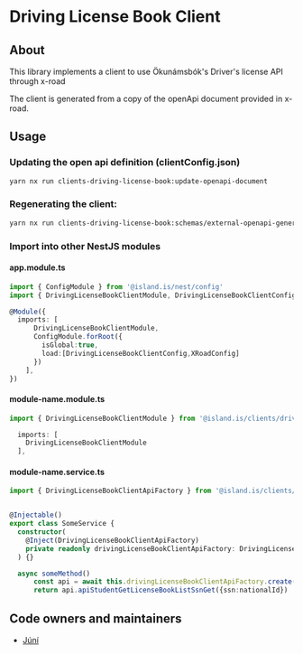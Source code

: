 <!-- gitbook-navigation: "Driving License" -->

# Driving License Book Client

## About

This library implements a client to use Ökunámsbók's
Driver's license API through x-road

The client is generated from a copy of the openApi document provided in x-road.

## Usage

### Updating the open api definition (clientConfig.json)

```sh
yarn nx run clients-driving-license-book:update-openapi-document
```

### Regenerating the client:

```sh
yarn nx run clients-driving-license-book:schemas/external-openapi-generator
```

### Import into other NestJS modules

#### app.module.ts

```typescript
import { ConfigModule } from '@island.is/nest/config'
import { DrivingLicenseBookClientModule, DrivingLicenseBookClientConfig } from '@island.is/clients/driving-license-book'

@Module({
  imports: [
      DrivingLicenseBookClientModule,
      ConfigModule.forRoot({
        isGlobal:true,
        load:[DrivingLicenseBookClientConfig,XRoadConfig]
      })
    ],
})
```

#### module-name.module.ts

```typescript
import { DrivingLicenseBookClientModule } from '@island.is/clients/driving-license-book'

  imports: [
    DrivingLicenseBookClientModule
  ],
```

#### module-name.service.ts

```typescript
import { DrivingLicenseBookClientApiFactory } from '@island.is/clients/driving-license-book'


@Injectable()
export class SomeService {
  constructor(
    @Inject(DrivingLicenseBookClientApiFactory)
    private readonly drivingLicenseBookClientApiFactory: DrivingLicenseBookClientApiFactory,
  ) {}

  async someMethod()
      const api = await this.drivingLicenseBookClientApiFactory.create()
      return api.apiStudentGetLicenseBookListSsnGet({ssn:nationalId})

```

## Code owners and maintainers

- [Júní](https://github.com/orgs/island-is/teams/juni/members)
